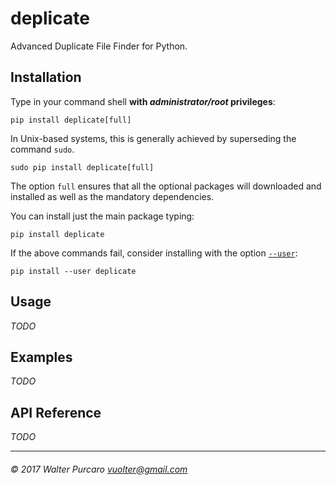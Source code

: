 deplicate
=========

Advanced Duplicate File Finder for Python.


Installation
------------

Type in your command shell **with _administrator/root_ privileges**:

    pip install deplicate[full]

In Unix-based systems, this is generally achieved by superseding
the command `sudo`.

    sudo pip install deplicate[full]

The option `full` ensures that all the optional packages will downloaded and
installed as well as the mandatory dependencies.

You can install just the main package typing:

    pip install deplicate

If the above commands fail, consider installing with the option
[`--user`](https://pip.pypa.io/en/latest/user_guide/#user-installs):

    pip install --user deplicate


Usage
-----

_TODO_


Examples
--------

_TODO_


API Reference
-------------

_TODO_


------------------------------------------------
###### © 2017 Walter Purcaro <vuolter@gmail.com>
